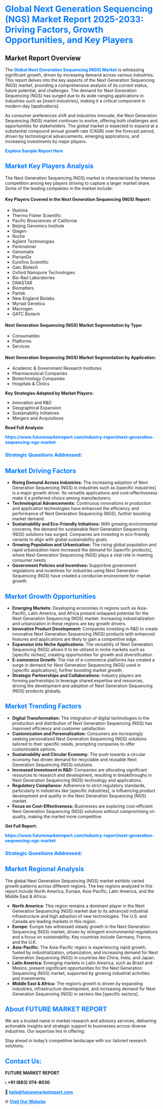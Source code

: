<h1 style="color: #007BFF;">Global Next Generation Sequencing (NGS) Market Report 2025-2033: Driving Factors, Growth Opportunities, and Key Players</h1>

<section id="overview">
<h2>Market Report Overview</h2>
<p>The <a href="https://www.futuremarketreport.com/industry-report/next-generation-sequencing-ngs-market" style="color: #007BFF; text-decoration: none;"><strong>Global Next Generation Sequencing (NGS) Market</strong></a> is witnessing significant growth, driven by increasing demand across various industries. This report delves into the key aspects of the Next Generation Sequencing (NGS) market, providing a comprehensive analysis of its current status, future potential, and challenges. The demand for Next Generation Sequencing (NGS) has surged due to its wide-ranging applications in industries such as [insert industries], making it a critical component in modern-day [applications].</p>
<p>As consumer preferences shift and industries innovate, the Next Generation Sequencing (NGS) market continues to evolve, offering both challenges and opportunities for stakeholders. The global market is expected to expand at a substantial compound annual growth rate (CAGR) over the forecast period, driven by technological advancements, emerging applications, and increasing investments by major players.</p>
</section>

<section id="overview">
<p><a href="https://www.futuremarketreport.com/request-sample/reportId=61452" style="color: #007BFF; text-decoration: none;"><strong>Explore Sample Report Here</strong></a></p>
</section>

<section id="key-players">
<h2 style="color: #007BFF;">Market Key Players Analysis</h2>
<p>The Next Generation Sequencing (NGS) market is characterized by intense competition among key players striving to capture a larger market share. Some of the leading companies in the market include:</p>
<h4>Key Players Covered in the Next Generation Sequencing (NGS) Report:</h4>
<ul><li>Illumina</li><li>Thermo Fisher Scientific</li><li>Pacific Biosciences of California</li><li>Beijing Genomics Institute</li><li>Qiagen</li><li>Roche</li><li>Agilent Technologies</li><li>Perkinelmer</li><li>Genomatix</li><li>PierianDx</li><li>Eurofins Scientific</li><li>Gatc Biotech</li><li>Oxford Nanopore Technologies</li><li>Bio-Rad Laboratories</li><li>DNASTAR</li><li>Biomatters</li><li>Partek</li><li>New England Biolabs</li><li>Myriad Genetics</li><li>Macrogen</li><li>GATC Biotech</li></ul>
<h4>Next Generation Sequencing (NGS) Market Segmentation by Type:</h4>
<ul><li>Consumables</li><li>Platforms</li><li>Services</li></ul>

<h4>Next Generation Sequencing (NGS) Market Segmentation by Application:</h4>
<ul><li>Academic &amp; Government Research Institutes</li><li>Pharmaceutical Companies</li><li>Biotechnology Companies</li><li>Hospitals &amp; Clinics</li></ul>
<p><strong>Key Strategies Adopted by Market Players:</strong></p>
<ul>
<li>Innovation and R&D</li>
<li>Geographical Expansion</li>
<li>Sustainability Initiatives</li>
<li>Mergers and Acquisitions</li>
</ul>
</section>

<section>
<p><strong>Read Full Analysis: </strong></p><a href="https://www.futuremarketreport.com/industry-report/next-generation-sequencing-ngs-market" style="color: #007BFF; text-decoration: none;"><strong>https://www.futuremarketreport.com/industry-report/next-generation-sequencing-ngs-market</strong></a>
<h3 style="color: #007BFF;">Strategic Questions Addressed:</h3>
</section>

<section id="driving-factors">
<h2 style="color: #007BFF;">Market Driving Factors</h2>
<ul>
<li><strong>Rising Demand Across Industries:</strong> The increasing adoption of Next Generation Sequencing (NGS) in industries such as [specific industries] is a major growth driver. Its versatile applications and cost-effectiveness make it a preferred choice among manufacturers.</li>
<li><strong>Technological Advancements:</strong> Continuous innovations in production and application technologies have enhanced the efficiency and performance of Next Generation Sequencing (NGS), further boosting market demand.</li>
<li><strong>Sustainability and Eco-Friendly Initiatives:</strong> With growing environmental concerns, the demand for sustainable Next Generation Sequencing (NGS) solutions has surged. Companies are investing in eco-friendly variants to align with global sustainability goals.</li>
<li><strong>Growing Population and Urbanization:</strong> The rising global population and rapid urbanization have increased the demand for [specific products], where Next Generation Sequencing (NGS) plays a vital role in meeting consumer needs.</li>
<li><strong>Government Policies and Incentives:</strong> Supportive government regulations and incentives for industries using Next Generation Sequencing (NGS) have created a conducive environment for market growth.</li>
</ul>
</section>

<section id="growth-opportunities">
<h2 style="color: #007BFF;">Market Growth Opportunities</h2>
<ul>
<li><strong>Emerging Markets:</strong> Developing economies in regions such as Asia-Pacific, Latin America, and Africa present untapped potential for the Next Generation Sequencing (NGS) market. Increasing industrialization and urbanization in these regions are key growth drivers.</li>
<li><strong>Innovative Product Development:</strong> Companies investing in R&D to create innovative Next Generation Sequencing (NGS) products with enhanced features and applications are likely to gain a competitive edge.</li>
<li><strong>Expansion into Niche Applications:</strong> The versatility of Next Generation Sequencing (NGS) allows it to be utilized in niche markets such as [specific niches], creating opportunities for growth and diversification.</li>
<li><strong>E-commerce Growth:</strong> The rise of e-commerce platforms has created a surge in demand for Next Generation Sequencing (NGS) used in [specific applications], further boosting market growth.</li>
<li><strong>Strategic Partnerships and Collaborations:</strong> Industry players are forming partnerships to leverage shared expertise and resources, driving the development and adoption of Next Generation Sequencing (NGS) products globally.</li>
</ul>
</section>

<section id="trending-factors">
<h2 style="color: #007BFF;">Market Trending Factors</h2>
<ul>
<li><strong>Digital Transformation:</strong> The integration of digital technologies in the production and distribution of Next Generation Sequencing (NGS) has improved efficiency and customer satisfaction.</li>
<li><strong>Customization and Personalization:</strong> Consumers are increasingly seeking personalized Next Generation Sequencing (NGS) solutions tailored to their specific needs, prompting companies to offer customizable options.</li>
<li><strong>Sustainability and Circular Economy:</strong> The push towards a circular economy has driven demand for recyclable and reusable Next Generation Sequencing (NGS) solutions.</li>
<li><strong>Increased Investment in R&D:</strong> Companies are allocating significant resources to research and development, resulting in breakthroughs in Next Generation Sequencing (NGS) technology and applications.</li>
<li><strong>Regulatory Compliance:</strong> Adherence to strict regulatory standards, particularly in industries like [specific industries], is influencing product development and quality in the Next Generation Sequencing (NGS) market.</li>
<li><strong>Focus on Cost-Effectiveness:</strong> Businesses are exploring cost-efficient Next Generation Sequencing (NGS) solutions without compromising on quality, making the market more competitive.</li>
</ul>
</section>

<section>
<p><strong>Get Full Report: </strong></p><a href="https://www.futuremarketreport.com/industry-report/next-generation-sequencing-ngs-market" style="color: #007BFF; text-decoration: none;"><strong>https://www.futuremarketreport.com/industry-report/next-generation-sequencing-ngs-market</strong></a>
<h3 style="color: #007BFF;">Strategic Questions Addressed:</h3>
</section>


<section id="regional-analysis">
<h2 style="color: #007BFF;">Market Regional Analysis</h2>
<p>The global Next Generation Sequencing (NGS) market exhibits varied growth patterns across different regions. The key regions analyzed in this report include North America, Europe, Asia-Pacific, Latin America, and the Middle East & Africa:</p>
<ul>
<li><strong>North America:</strong> This region remains a dominant player in the Next Generation Sequencing (NGS) market due to its advanced industrial infrastructure and high adoption of new technologies. The U.S. and Canada are leading markets in this region.</li>
<li><strong>Europe:</strong> Europe has witnessed steady growth in the Next Generation Sequencing (NGS) market, driven by stringent environmental regulations and a focus on sustainability. Key countries include Germany, France, and the U.K.</li>
<li><strong>Asia-Pacific:</strong> The Asia-Pacific region is experiencing rapid growth, fueled by industrialization, urbanization, and increasing demand for Next Generation Sequencing (NGS) in countries like China, India, and Japan.</li>
<li><strong>Latin America:</strong> Emerging markets in Latin America, such as Brazil and Mexico, present significant opportunities for the Next Generation Sequencing (NGS) market, supported by growing industrial activities and investments.</li>
<li><strong>Middle East & Africa:</strong> The region’s growth is driven by expanding industries, infrastructure development, and increasing demand for Next Generation Sequencing (NGS) in sectors like [specific sectors].</li>
</ul>
</section>

<footer>
<h2 style="color: #007BFF;">About FUTURE MARKET REPORT</h2>
<p>We are a trusted name in market research and advisory services, delivering actionable insights and strategic support to businesses across diverse industries. Our expertise lies in offering:</p>

<p>Stay ahead in today’s competitive landscape with our tailored research solutions.</p>

<h2 style="color: #007BFF;">Contact Us:</h2>
<p><strong>FUTURE MARKET REPORT</strong></p>
<p>📞 <strong>+91 (883) 074-8030</strong></p>
<p>📧 <strong><a href="mailto:help@futuremarketreport.com" style="color: #007BFF;">help@futuremarketreport.com</a></strong></p>
<p>🌐 <strong><a href="https://www.futuremarketreport.com/" style="color: #007BFF;">Visit Our Website</a></strong></p>
</footer>